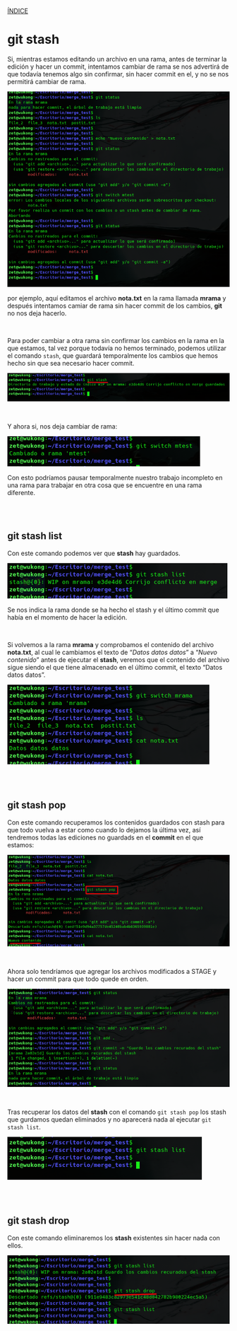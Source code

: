[ÍNDICE](https://github.com/JoseFerDel/Guia_Git_GitHub/blob/Zet_main/README.md)

# **git stash**

Si, mientras estamos editando un archivo en una rama, antes de terminar la edición y hacer un commit, intentamos cambiar de rama se nos advertirá de que todavía tenemos algo sin confirmar, sin hacer commit en el, y no se nos permitirá cambiar de rama.

![git_stash](/IMG/git_stash_01.png "git stash")      

por ejemplo, aquí editamos el archivo **nota.txt** en la rama llamada **mrama** y después intentamos camiar de rama sin hacer commit de los cambios, **git** no nos deja hacerlo.

&nbsp;    

Para poder cambiar a otra rama sin confirmar los cambios en la rama en la que estamos, tal vez porque todavía no hemos terminado, podemos utilizar el comando `stash`, que guardará temporalmente los cambios que hemos hecho sin que sea necesario hacer commit.

![git_stash](/IMG/git_stash_02.png "git stash")      

&nbsp;    

Y ahora si, nos deja cambiar de rama:

![git_stash](/IMG/git_stash_03.png "git stash")      

Con esto podríamos pausar temporalmente nuestro trabajo incompleto en una rama para trabajar en otra cosa que se encuentre en una rama diferente.

&nbsp;    
&nbsp;    

## git stash list

Con este comando podemos ver que **stash** hay guardados.

![git_stash](/IMG/git_stash_04.png "git stash")      

Se nos indica la rama donde se ha hecho el stash y el último commit que había en el momento de hacer la edición.

&nbsp;    

Si volvemos a la rama **mrama** y comprobamos el contenido del archivo **nota.txt**, al cual le cambiamos el texto de “*Datos datos datos*” a “*Nuevo contenido*” antes de ejecutar el **stash**, veremos que el contenido del archivo sigue siendo el que tiene almacenado en el último commit, el texto “Datos datos datos”.

![git_stash](/IMG/git_stash_05.png "git stash")      

&nbsp;    
&nbsp;    

## git stash pop

Con este comando recuperamos los contenidos guardados con stash para que todo vuelva a estar como cuando lo dejamos la última vez, así tendremos todas las ediciones no guardads en el **commit** en el que estamos:

![git_stash](/IMG/git_stash_06.png "git stash")      

&nbsp;    

Ahora solo tendríamos que agregar los archivos modificados a STAGE y hacer un commit para que todo quede en orden.

![git_stash](/IMG/git_stash_07.png "git stash")      

&nbsp;    

Tras recuperar los datos del **stash** con el comando `git stash pop` los stash que gurdamos quedan eliminados y no aparecerá nada al ejecutar `git stash list`.

![git_stash](/IMG/git_stash_08.png "git stash")      

&nbsp;    
&nbsp;    

## git stash drop

Con este comando eliminaremos los **stash** existentes sin hacer nada con ellos.

![git_stash](/IMG/git_stash_09.png "git stash")      








